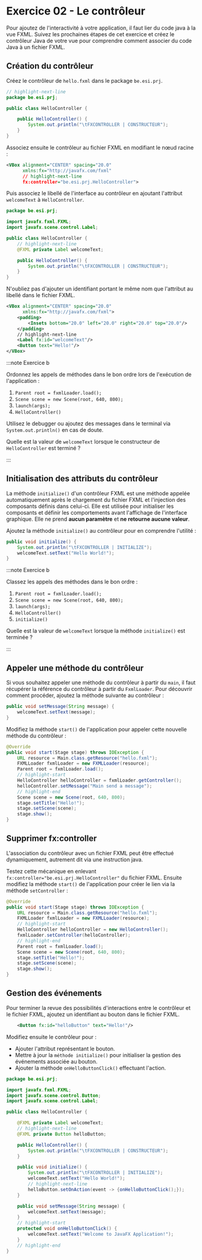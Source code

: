 # Exercice 02 - Le contrôleur

Pour ajoutez de l'interactivité à votre application, il faut lier du code
java à la vue FXML. Suivez les prochaines étapes de cet
exercice et créez le contrôleur Java de votre vue pour comprendre comment
associer du code Java à un fichier FXML.

## Création du contrôleur

Créez le contrôleur de `hello.fxml` dans le package `be.esi.prj`.

```java showLineNumbers title="HelloController.java"
// highlight-next-line
package be.esi.prj;

public class HelloController {

    public HelloController() {
        System.out.println("\tFXCONTROLLER | CONSTRUCTEUR");
    }
}
```

Associez ensuite le contrôleur au fichier FXML en modifiant le nœud racine :

```xml showLineNumbers title="hello.fxml"
<VBox alignment="CENTER" spacing="20.0"
      xmlns:fx="http://javafx.com/fxml"
      // highlight-next-line
      fx:controller="be.esi.prj.HelloController">
```

Puis associez le libellé de l'interface au contrôleur en ajoutant
l'attribut `welcomeText` à `HelloController`.

```java showLineNumbers title="HelloController.java"
package be.esi.prj;

import javafx.fxml.FXML;
import javafx.scene.control.Label;

public class HelloController {
    // highlight-next-line
    @FXML private Label welcomeText;

    public HelloController() {
        System.out.println("\tFXCONTROLLER | CONSTRUCTEUR");
    }
}
```

N'oubliez pas d'ajouter un identifiant portant le même nom que l'attribut
au libellé dans le fichier FXML.

```xml showLineNumbers
<VBox alignment="CENTER" spacing="20.0"
      xmlns:fx="http://javafx.com/fxml">
    <padding>
        <Insets bottom="20.0" left="20.0" right="20.0" top="20.0"/>
    </padding>
    // highlight-next-line
    <Label fx:id="welcomeText"/>
    <Button text="Hello!"/>
</VBox>
```

:::note Exercice b

Ordonnez les appels de méthodes dans le bon ordre lors de l'exécution 
de l'application : 

1. `Parent root = fxmlLoader.load();`
1. `Scene scene = new Scene(root, 640, 800);`
1. `launch(args);`
1. `HelloController()`

Utilisez le debugger ou ajoutez des messages dans le terminal
via `System.out.println()` en cas de doute.

Quelle est la valeur de `welcomeText` lorsque le constructeur
de `HelloController` est terminé ?

:::

## Initialisation des attributs du contrôleur

La méthode `initialize()` d'un contrôleur FXML est une méthode appelée automatiquement 
après le chargement du fichier FXML et l'injection des composants définis dans celui-ci.
Elle est utilisée pour initialiser les composants et définir les comportements avant 
l'affichage de l'interface graphique. Elle ne prend **aucun paramètre** et **ne retourne aucune valeur**.

Ajoutez la méthode `initialize()` au contrôleur pour en comprendre l'utilité : 

```java showLineNumbers title="HelloController.java"
public void initialize() {
    System.out.println("\tFXCONTROLLER | INITIALIZE");
    welcomeText.setText("Hello World!");
}
```

:::note Exercice b

Classez les appels des méthodes dans le bon ordre : 

1. `Parent root = fxmlLoader.load();`
1. `Scene scene = new Scene(root, 640, 800);`
1. `launch(args);`
1. `HelloController()`
1. `initialize()`

Quelle est la valeur de `welcomeText` lorsque la méthode 
`initialize()` est terminée ?

:::

## Appeler une méthode du contrôleur

Si vous souhaitez appeler une méthode du contrôleur à partir du `main`,
il faut récupérer la référence du contrôleur à partir du `FxmlLoader`.
Pour découvrir comment procéder, ajoutez la méthode suivante au contrôleur : 

```java showLineNumbers title="HelloController.java"
public void setMessage(String message) {
    welcomeText.setText(message);
}
```

Modifiez la méthode `start()` de l'application pour
appeler cette nouvelle méthode du contrôleur : 

```java showLineNumbers title="Main.java"
@Override
public void start(Stage stage) throws IOException {
    URL resource = Main.class.getResource("hello.fxml");
    FXMLLoader fxmlLoader = new FXMLLoader(resource);
    Parent root = fxmlLoader.load();
    // highlight-start
    HelloController helloController = fxmlLoader.getController();
    helloController.setMessage("Main send a message");
    // highlight-end
    Scene scene = new Scene(root, 640, 800);
    stage.setTitle("Hello!");
    stage.setScene(scene);
    stage.show();
}
```

## Supprimer fx:controller

L'association du contrôleur avec un fichier FXML peut être
effectué dynamiquement, autrement dit via une instruction java.

Testez cette mécanique en enlevant `fx:controller="be.esi.prj.HelloController"` 
du fichier FXML. 
Ensuite modifiez la méthode `start()` de l'application pour
créer le lien via la méthode `setController` : 

```java showLineNumbers
@Override
public void start(Stage stage) throws IOException {
    URL resource = Main.class.getResource("hello.fxml");
    FXMLLoader fxmlLoader = new FXMLLoader(resource);
    // highlight-start
    HelloController helloController = new HelloController();
    fxmlLoader.setController(helloController);
    // highlight-end
    Parent root = fxmlLoader.load();
    Scene scene = new Scene(root, 640, 800);
    stage.setTitle("Hello!");
    stage.setScene(scene);
    stage.show();
}
```

## Gestion des événements

Pour terminer la revue des possibilités d'interactions entre
le contrôleur et le fichier FXML, ajoutez un identifiant au bouton 
dans le fichier FXML.

```xml showLineNumbers title="hello.fxml"
    <Button fx:id="helloButton" text="Hello!"/>
```

Modifiez ensuite le contrôleur pour :  
- Ajouter l'attribut représentant le bouton.
- Mettre à jour la `méthode initialize()` pour initialiser 
la gestion des événements associée au bouton.
- Ajouter la méthode `onHelloButtonClick()` effectuant l'action.


```java showLineNumbers title="HelloController.java"
package be.esi.prj;

import javafx.fxml.FXML;
import javafx.scene.control.Button;
import javafx.scene.control.Label;

public class HelloController {

    @FXML private Label welcomeText;
    // highlight-next-line
    @FXML private Button helloButton;

    public HelloController() {
        System.out.println("\tFXCONTROLLER | CONSTRUCTEUR");
    }

    public void initialize() {
        System.out.println("\tFXCONTROLLER | INITIALIZE");
        welcomeText.setText("Hello World!");
        // highlight-next-line
        helloButton.setOnAction(event -> {onHelloButtonClick();});
    }

    public void setMessage(String message) {
        welcomeText.setText(message);
    }
    // highlight-start
    protected void onHelloButtonClick() {
        welcomeText.setText("Welcome to JavaFX Application!");
    }
    // highlight-end
}
```




